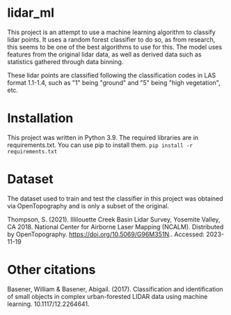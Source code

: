 # lidar_ml
This project is an attempt to use a machine learning algorithm to classify lidar points. It uses a random forest classifier to do so, as from research, this seems to be one of the best algorithms to use for this.
The model uses features from the original lidar data, as well as derived data such as statistics gathered through data binning. 

These lidar points are classified following the classification codes in LAS format 1.1-1.4, such as "1" being "ground" and "5" being "high vegetation", etc.

# Installation
This project was written in Python 3.9. The required libraries are in requirements.txt. You can use pip to install them.
```pip install -r requirements.txt```

# Dataset
The dataset used to train and test the classifier in this project was obtained via OpenTopography and is only a subset of the original.

Thompson, S. (2021). Illilouette Creek Basin Lidar Survey, Yosemite Valley, CA 2018. National Center for Airborne Laser Mapping (NCALM). Distributed by OpenTopography. https://doi.org/10.5069/G96M351N.. Accessed: 2023-11-19

# Other citations
Basener, William & Basener, Abigail. (2017). Classification and identification of small objects in complex urban-forested LIDAR data using machine learning. 10.1117/12.2264641. 
